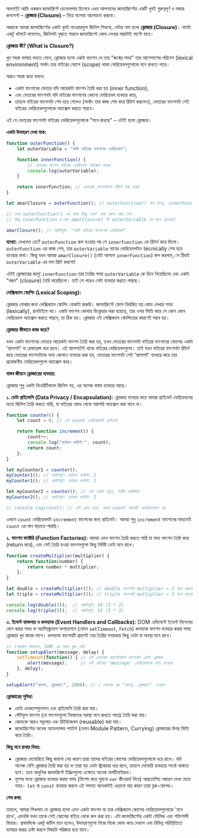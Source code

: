 অবশ্যই! আমি একজন জাভাস্ক্রিপ্ট ডেভেলপার হিসেবে এখন আপনাদের জাভাস্ক্রিপ্টের একটি খুবই গুরুত্বপূর্ণ ও মজার কনসেপ্ট – **ক্লোজার (Closure)** – নিয়ে বাংলায় আলোচনা করবো।

আজকে আমরা জাভাস্ক্রিপ্টের একটা খুবই পাওয়ারফুল জিনিস শিখবো, যেটার নাম হলো **ক্লোজার (Closure)**। নামটা একটু খটমটে লাগলেও, জিনিসটা বুঝতে পারলে জাভাস্ক্রিপ্টে কোড লেখার মজাটাই পাল্টে যাবে।

**ক্লোজার কী? (What is Closure?)**

খুব সহজ ভাষায় বলতে গেলে, ক্লোজার হলো একটা ফাংশন যে তার "জন্মের সময়" তার আশেপাশের পরিবেশ (lexical environment) অর্থাৎ তার বাইরের স্কোপে (scope) থাকা ভেরিয়েবলগুলোকে মনে রাখতে পারে।

আরও সহজ করে বললে:
*   একটা ফাংশনের ভেতরে যদি আরেকটা ফাংশন তৈরি করা হয় (inner function),
*   এবং ভেতরের ফাংশনটা যদি বাইরের ফাংশনের কোনো ভেরিয়েবল ব্যবহার করে,
*   তাহলে বাইরের ফাংশনটা শেষ হয়ে গেলেও (অর্থাৎ তার কাজ শেষ করে রিটার্ন করলেও), ভেতরের ফাংশনটা সেই বাইরের ভেরিয়েবলগুলোকে অ্যাক্সেস করতে পারবে।

এই যে ভেতরের ফাংশনটা বাইরের ভেরিয়েবলগুলোকে "মনে রাখছে" – এটাই হলো ক্লোজার।

**একটা উদাহরণ দেখা যাক:**

```javascript
function outerFunction() {
    let outerVariable = "আমি বাইরের ফাংশনের ভেরিয়েবল";

    function innerFunction() {
        // ভেতরের ফাংশন বাইরের ভেরিয়েবল অ্যাক্সেস করছে
        console.log(outerVariable);
    }

    return innerFunction; // ভেতরের ফাংশনটাকে রিটার্ন করা হচ্ছে
}

let amarClosure = outerFunction(); // outerFunction() কল হলো, innerFunction রিটার্ন হলো

// এখন outerFunction() এর কাজ কিন্তু শেষ! তার স্কোপ আর নেই।
// কিন্তু innerFunction (এখন amarClosure) কি outerVariable কে মনে রেখেছে?

amarClosure(); // আউটপুট: "আমি বাইরের ফাংশনের ভেরিয়েবল"
```

**ব্যাখ্যা:**
দেখলেন তো? `outerFunction` কল হওয়ার পর সে `innerFunction` কে রিটার্ন করে দিলো। `outerFunction` এর কাজ শেষ, তার `outerVariable` নামের ভেরিয়েবলটাও técnically শেষ হয়ে যাওয়ার কথা। কিন্তু যখন আমরা `amarClosure()` (যেটা আসলে `innerFunction`) কল করলাম, সে ঠিকই `outerVariable` এর মান প্রিন্ট করলো!

এটাই ক্লোজারের জাদু! `innerFunction` তার তৈরির সময় `outerVariable` কে চিনে নিয়েছিলো এবং একটা "বন্ধন" (closure) তৈরি করেছিলো। তাই সে পরেও সেটা ব্যবহার করতে পারছে।

**লেক্সিক্যাল স্কোপিং (Lexical Scoping):**

ক্লোজার বোঝার জন্য লেক্সিক্যাল স্কোপিং বোঝাটা জরুরি। জাভাস্ক্রিপ্টে স্কোপ নির্ধারিত হয় কোড লেখার সময় (lexically), রানটাইমে নয়। একটা ফাংশন কোথায় ডিক্লেয়ার করা হয়েছে, তার ওপর ভিত্তি করে সে কোন কোন ভেরিয়েবল অ্যাক্সেস করতে পারবে, তা ঠিক হয়। ক্লোজার এই লেক্সিক্যাল স্কোপিংয়ের কারণেই সম্ভব হয়।

**ক্লোজার কীভাবে কাজ করে?**

যখন একটা ফাংশনের ভেতরে আরেকটা ফাংশন তৈরি করা হয়, তখন ভেতরের ফাংশনটা বাইরের ফাংশনের স্কোপের একটা 'স্ন্যাপশট' বা রেফারেন্স ধরে রাখে। এই স্ন্যাপশটেই থাকে বাইরের ভেরিয়েবলগুলো। তাই যখন বাইরের ফাংশনটা রিটার্ন করে ভেতরের ফাংশনটাকে অন্য কোথাও ব্যবহার করা হয়, ভেতরের ফাংশনটা সেই 'স্ন্যাপশট' ব্যবহার করে তার প্রয়োজনীয় ভেরিয়েবলগুলো অ্যাক্সেস করে।

**বাস্তব জীবনে ক্লোজারের ব্যবহার:**

ক্লোজার শুধু একটা থিওরিটিক্যাল জিনিস নয়, এর অনেক বাস্তব ব্যবহার আছে।

**১. ডেটা প্রাইভেসি (Data Privacy / Encapsulation):**
ক্লোজার ব্যবহার করে আমরা প্রাইভেট ভেরিয়েবলের মতো জিনিস তৈরি করতে পারি, যা বাইরের কোড থেকে সরাসরি অ্যাক্সেস করা যাবে না।

```javascript
function counter() {
    let count = 0; // এই count ভেরিয়েবলটা প্রাইভেট

    return function increment() {
        count++;
        console.log("বর্তমান কাউন্ট:", count);
        return count;
    };
}

let myCounter1 = counter();
myCounter1(); // আউটপুট: বর্তমান কাউন্ট: 1
myCounter1(); // আউটপুট: বর্তমান কাউন্ট: 2

let myCounter2 = counter(); // এটা একটা নতুন, স্বাধীন কাউন্টার
myCounter2(); // আউটপুট: বর্তমান কাউন্ট: 1

// console.log(count); // এটা এরর দেবে, কারণ count সরাসরি অ্যাক্সেসযোগ্য নয়
```
এখানে `count` ভেরিয়েবলটা `increment` ফাংশনের জন্য প্রাইভেট। আমরা শুধু `increment` ফাংশনের মাধ্যমেই `count` এর মান বাড়াতে পারছি।

**২. ফাংশন ফ্যাক্টরি (Function Factories):**
আমরা এমন ফাংশন তৈরি করতে পারি যা অন্য ফাংশন তৈরি করে (return করে), এবং সেই তৈরি হওয়া ফাংশনগুলো কিছু নির্দিষ্ট ডেটা মনে রাখে।

```javascript
function createMultiplier(multiplier) {
    return function(number) {
        return number * multiplier;
    };
}

let double = createMultiplier(2); // double ফাংশনটা multiplier = 2 মনে রাখবে
let triple = createMultiplier(3); // triple ফাংশনটা multiplier = 3 মনে রাখবে

console.log(double(5));  // আউটপুট: 10 (5 * 2)
console.log(triple(5));  // আউটপুট: 15 (5 * 3)
```

**৩. ইভেন্ট হ্যান্ডলার ও কলব্যাক (Event Handlers and Callbacks):**
DOM এলিমেন্টে ইভেন্ট লিসেনার যোগ করার সময় বা অ্যাসিঙ্ক্রোনাস অপারেশনে (যেমন `setTimeout`, `fetch`) কলব্যাক ফাংশন ব্যবহার করার সময় ক্লোজার খুব কাজে লাগে। কলব্যাক ফাংশনটি প্রায়শই তার তৈরির সময়কার কিছু ডেটা বা অবস্থা মনে রাখে।

```javascript
// (সাধারণ উদাহরণ, DOM এর সাথে যুক্ত নয়)
function setupAlert(message, delay) {
    setTimeout(function() { // এই ভেতরের অ্যানোনিমাস ফাংশনটা একটা ক্লোজার
        alert(message);     // এটা বাইরের 'message' ভেরিয়েবলকে মনে রেখেছে
    }, delay);
}

setupAlert("হ্যালো, ক্লোজার!", 2000); // ২ সেকেন্ড পর "হ্যালো, ক্লোজার!" দেখাবে
```

**ক্লোজারের সুবিধা:**
*   ডেটা এনক্যাপসুলেশন এবং প্রাইভেসি তৈরি করা যায়।
*   স্টেটফুল ফাংশন (যে ফাংশনগুলো নিজেদের অবস্থা মনে রাখতে পারে) তৈরি করা যায়।
*   কোডকে আরও মডুলার এবং রিইউজেবল (reusable) করা যায়।
*   জাভাস্ক্রিপ্টের অনেক অ্যাডভান্সড প্যাটার্ন (যেমন Module Pattern, Currying) ক্লোজারের উপর ভিত্তি করে তৈরি।

**কিছু মনে রাখার বিষয়:**
*   ক্লোজার মেমোরিতে কিছু জায়গা নেয় কারণ তারা তাদের বাইরের স্কোপের ভেরিয়েবলগুলোকে ধরে রাখে। যদি অনেক বেশি ক্লোজার তৈরি করা হয় বা তারা বড় ডেটা স্ট্রাকচার ধরে রাখে, তাহলে মেমোরি ব্যবহারে সতর্ক থাকতে হবে। তবে আধুনিক জাভাস্ক্রিপ্ট ইঞ্জিনগুলো এক্ষেত্রে অনেক অপটিমাইজড।
*   লুপের মধ্যে ক্লোজার ব্যবহার করার সময় (বিশেষ করে পুরনো `var` কীওয়ার্ড দিয়ে) অপ্রত্যাশিত আচরণ দেখা যেতে পারে। `let` বা `const` ব্যবহার করলে এই সমস্যা অনেকটাই এড়ানো যায় কারণ তারা ব্লক-স্কোপড।

**শেষ কথা:**

তাহলে, আমরা শিখলাম যে ক্লোজার হলো এমন একটা ফাংশন যা তার লেক্সিক্যাল স্কোপের ভেরিয়েবলগুলোকে 'মনে রাখে', এমনকি যখন তাকে সেই স্কোপের বাইরে থেকে কল করা হয়। এটা জাভাস্ক্রিপ্টের একটা মৌলিক এবং শক্তিশালী ফিচার। প্রথমদিকে একটু জটিল মনে হলেও, উদাহরণগুলো নিজে নিজে কোড করে দেখলে এবং বিভিন্ন পরিস্থিতিতে ব্যবহার করার চেষ্টা করলে বিষয়টা পরিষ্কার হয়ে যাবে।

